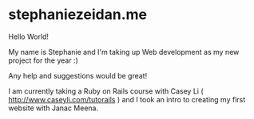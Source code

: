 stephaniezeidan.me
==================

Hello World!

My name is Stephanie and I'm taking up Web development as my new project for the year :)

Any help and suggestions would be great!

I am currently taking a Ruby on Rails course with Casey Li ( http://www.caseyli.com/tutorails ) and I took an intro to creating my first website with Janac Meena.



